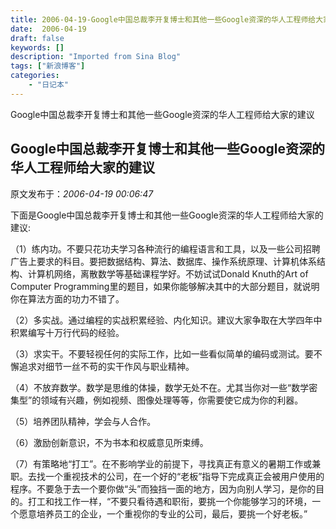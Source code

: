 ```yaml
---
title: 2006-04-19-Google中国总裁李开复博士和其他一些Google资深的华人工程师给大家的建议
date:  2006-04-19
draft: false
keywords: []
description: "Imported from Sina Blog"
tags: ["新浪博客"]
categories: 
    - "日记本"
---
```

Google中国总裁李开复博士和其他一些Google资深的华人工程师给大家的建议
## Google中国总裁李开复博士和其他一些Google资深的华人工程师给大家的建议

 原文发布于：*2006-04-19 00:06:47*

下面是Google中国总裁李开复博士和其他一些Google资深的华人工程师给大家的建议&#58;

（1）练内功。不要只花功夫学习各种流行的编程语言和工具，以及一些公司招聘广告上要求的科目。要把数据结构、算法、数据库、操作系统原理、计算机体系结构、计算机网络，离散数学等基础课程学好。不妨试试Donald
Knuth的Art
of Computer Programming里的题目，如果你能够解决其中的大部分题目，就说明你在算法方面的功力不错了。

（2）多实战。通过编程的实战积累经验、内化知识。建议大家争取在大学四年中积累编写十万行代码的经验。

（3）求实干。不要轻视任何的实际工作，比如一些看似简单的编码或测试。要不懈追求对细节一丝不苟的实干作风与职业精神。

（4）不放弃数学。数学是思维的体操，数学无处不在。尤其当你对一些“数学密集型”的领域有兴趣，例如视频、图像处理等等，你需要使它成为你的利器。

（5）培养团队精神，学会与人合作。

（6）激励创新意识，不为书本和权威意见所束缚。

（7）有策略地“打工”。在不影响学业的前提下，寻找真正有意义的暑期工作或兼职。去找一个重视技术的公司，在一个好的“老板”指导下完成真正会被用户使用的程序。不要急于去一个要你做“头”而独挡一面的地方，因为向别人学习，是你的目的。打工和找工作一样，“不要只看待遇和职衔，要挑一个你能够学习的环境，一个愿意培养员工的企业，一个重视你的专业的公司，最后，要挑一个好老板。”


